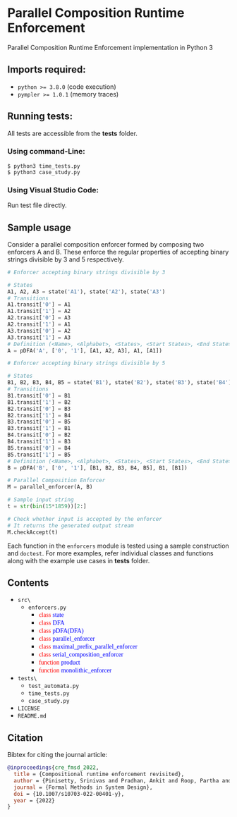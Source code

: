 # Parallel Composition Runtime Enforcement
Parallel Composition Runtime Enforcement implementation in Python 3

## Imports required:
- `python >= 3.8.0` (code execution)
- `pympler >= 1.0.1` (memory traces)

## Running tests:
All tests are accessible from the **tests** folder.

### Using command-Line:
```shell
$ python3 time_tests.py
$ python3 case_study.py
```

### Using Visual Studio Code:
Run test file directly.


## Sample usage
Consider a parallel composition enforcer formed by composing two enforcers A and B. These enforce the regular properties of accepting binary strings divisible by 3 and 5 respectively.
```python
# Enforcer accepting binary strings divisible by 3

# States
A1, A2, A3 = state('A1'), state('A2'), state('A3')
# Transitions
A1.transit['0'] = A1
A1.transit['1'] = A2
A2.transit['0'] = A3
A2.transit['1'] = A1
A3.transit['0'] = A2
A3.transit['1'] = A3
# Definition (<Name>, <Alphabet>, <States>, <Start States>, <End State>)
A = pDFA('A', ['0', '1'], [A1, A2, A3], A1, [A1])

# Enforcer accepting binary strings divisible by 5

# States
B1, B2, B3, B4, B5 = state('B1'), state('B2'), state('B3'), state('B4'), state('B5')
# Transitions
B1.transit['0'] = B1
B1.transit['1'] = B2
B2.transit['0'] = B3
B2.transit['1'] = B4
B3.transit['0'] = B5
B3.transit['1'] = B1
B4.transit['0'] = B2
B4.transit['1'] = B3
B5.transit['0'] = B4
B5.transit['1'] = B5
# Definition (<Name>, <Alphabet>, <States>, <Start States>, <End State>)
B = pDFA('B', ['0', '1'], [B1, B2, B3, B4, B5], B1, [B1])

# Parallel Composition Enforcer
M = parallel_enforcer(A, B)

# Sample input string
t = str(bin(15*1859))[2:]

# Check whether input is accepted by the enforcer
# It returns the generated output stream
M.checkAccept(t)
```

Each function in the `enforcers` module is tested using a sample construction and `doctest`.
For more examples, refer individual classes and functions along with the example use cases in **tests** folder.

## Contents
- `src\`
    - `enforcers.py`
        - <span style="color:red; font-family:consolas">class</span> <span style="color:blue; font-family:consolas">state</span>
        - <span style="color:red; font-family:consolas">class</span> <span style="color:blue; font-family:consolas">DFA</span>
        - <span style="color:red; font-family:consolas">class</span> <span style="color:blue; font-family:consolas">pDFA(DFA)</span>
        - <span style="color:red; font-family:consolas">class</span> <span style="color:blue; font-family:consolas">parallel_enforcer</span>
        - <span style="color:red; font-family:consolas">class</span> <span style="color:blue; font-family:consolas">maximal_prefix_parallel_enforcer</span>
        - <span style="color:red; font-family:consolas">class</span> <span style="color:blue; font-family:consolas">serial_composition_enforcer</span>
        - <span style="color:red; font-family:consolas">function</span> <span style="color:blue; font-family:consolas">product</span>
        - <span style="color:red; font-family:consolas">function</span> <span style="color:blue; font-family:consolas">monolithic_enforcer</span>
- `tests\`
    - `test_automata.py`
    - `time_tests.py`
    - `case_study.py`
- `LICENSE`
- `README.md`

## Citation
Bibtex for citing the journal article:

```bibtex
@inproceedings{cre_fmsd_2022,
  title = {Compositional runtime enforcement revisited},
  author = {Pinisetty, Srinivas and Pradhan, Ankit and Roop, Partha and Tripakis, Stavros},
  journal = {Formal Methods in System Design},
  doi = {10.1007/s10703-022-00401-y},
  year = {2022}
}
```